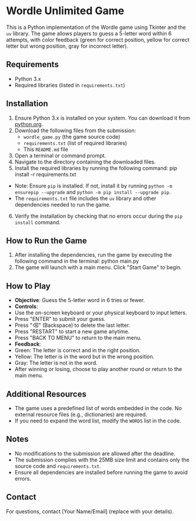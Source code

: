 # Wordle Unlimited Game

This is a Python implementation of the Wordle game using Tkinter and the `uv` library. The game allows players to guess a 5-letter word within 6 attempts, with color feedback (green for correct position, yellow for correct letter but wrong position, gray for incorrect letter).

## Requirements
- Python 3.x
- Required libraries (listed in `requirements.txt`)

## Installation
1. Ensure Python 3.x is installed on your system. You can download it from [python.org](https://www.python.org/downloads/).
2. Download the following files from the submission:
   - `wordle_game.py` (the game source code)
   - `requirements.txt` (list of required libraries)
   - This `README.md` file
3. Open a terminal or command prompt.
4. Navigate to the directory containing the downloaded files.
5. Install the required libraries by running the following command: pip install -r requirements.txt
- Note: Ensure `pip` is installed. If not, install it by running `python -m ensurepip --upgrade` and `python -m pip install --upgrade pip`.
- The `requirements.txt` file includes the `uv` library and other dependencies needed to run the game.
6. Verify the installation by checking that no errors occur during the `pip install` command.

## How to Run the Game
1. After installing the dependencies, run the game by executing the following command in the terminal: python main.py
2. The game will launch with a main menu. Click "Start Game" to begin.

## How to Play
- **Objective**: Guess the 5-letter word in 6 tries or fewer.
- **Controls**:
- Use the on-screen keyboard or your physical keyboard to input letters.
- Press "ENTER" to submit your guess.
- Press "⌫" (Backspace) to delete the last letter.
- Press "RESTART" to start a new game anytime.
- Press "BACK TO MENU" to return to the main menu.
- **Feedback**:
- Green: The letter is correct and in the right position.
- Yellow: The letter is in the word but in the wrong position.
- Gray: The letter is not in the word.
- After winning or losing, choose to play another round or return to the main menu.

## Additional Resources
- The game uses a predefined list of words embedded in the code. No external resource files (e.g., dictionaries) are required.
- If you need to expand the word list, modify the `WORDS` list in the code.

## Notes
- No modifications to the submission are allowed after the deadline.
- The submission complies with the 25MB size limit and contains only the source code and `requirements.txt`.
- Ensure all dependencies are installed before running the game to avoid errors.

## Contact
For questions, contact [Your Name/Email] (replace with your details).
